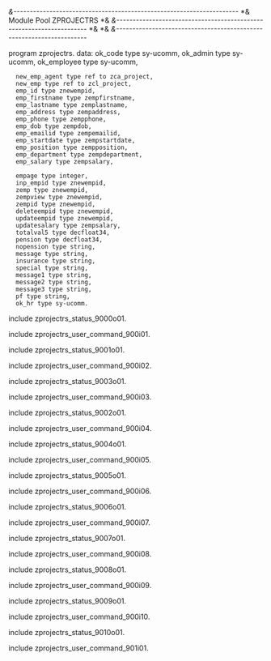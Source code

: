 *&---------------------------------------------------------------------*
*& Module Pool       ZPROJECTRS
*&
*&---------------------------------------------------------------------*
*&
*&
*&---------------------------------------------------------------------*

program  zprojectrs.
data: ok_code type sy-ucomm,
      ok_admin type sy-ucomm,
      ok_employee type sy-ucomm,

      new_emp_agent type ref to zca_project,
      new_emp type ref to zcl_project,
      emp_id type znewempid,
      emp_firstname type zempfirstname,
      emp_lastname type zemplastname,
      emp_address type zempaddress,
      emp_phone type zempphone,
      emp_dob type zempdob,
      emp_emailid type zempemailid,
      emp_startdate type zempstartdate,
      emp_position type zempposition,
      emp_department type zempdepartment,
      emp_salary type zempsalary,

      empage type integer,
      inp_empid type znewempid,
      zemp type znewempid,
      zempview type znewempid,
      zempid type znewempid,
      deleteempid type znewempid,
      updateempid type znewempid,
      updatesalary type zempsalary,
      totalval5 type decfloat34,
      pension type decfloat34,
      nopension type string,
      message type string,
      insurance type string,
      special type string,
      message1 type string,
      message2 type string,
      message3 type string,
      pf type string,
      ok_hr type sy-ucomm.


include zprojectrs_status_9000o01.

include zprojectrs_user_command_900i01.

include zprojectrs_status_9001o01.

include zprojectrs_user_command_900i02.

include zprojectrs_status_9003o01.

include zprojectrs_user_command_900i03.

include zprojectrs_status_9002o01.

include zprojectrs_user_command_900i04.

include zprojectrs_status_9004o01.

include zprojectrs_user_command_900i05.

include zprojectrs_status_9005o01.

include zprojectrs_user_command_900i06.

include zprojectrs_status_9006o01.

include zprojectrs_user_command_900i07.

include zprojectrs_status_9007o01.

include zprojectrs_user_command_900i08.

include zprojectrs_status_9008o01.

include zprojectrs_user_command_900i09.

include zprojectrs_status_9009o01.

include zprojectrs_user_command_900i10.

include zprojectrs_status_9010o01.

include zprojectrs_user_command_901i01.
